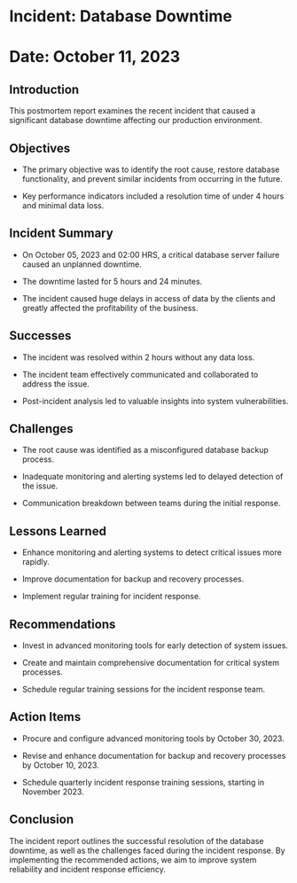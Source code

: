 # Incident: Database Downtime
# Date: October 11, 2023

## Introduction

This postmortem report examines the recent incident that caused a
significant database downtime affecting our production environment.

## Objectives

-   The primary objective was to identify the root cause, restore
    database functionality, and prevent similar incidents from occurring
    in the future.

-   Key performance indicators included a resolution time of under 4
    hours and minimal data loss.

## Incident Summary

-   On October 05, 2023 and 02:00 HRS, a critical database server
    failure caused an unplanned downtime.

-   The downtime lasted for 5 hours and 24 minutes.

-   The incident caused huge delays in access of data by the clients and
    greatly affected the profitability of the business.

## Successes

-   The incident was resolved within 2 hours without any data loss.

-   The incident team effectively communicated and collaborated to
    address the issue.

-   Post-incident analysis led to valuable insights into system
    vulnerabilities.

## Challenges

-   The root cause was identified as a misconfigured database backup
    process.

-   Inadequate monitoring and alerting systems led to delayed detection
    of the issue.

-   Communication breakdown between teams during the initial response.

## Lessons Learned

-   Enhance monitoring and alerting systems to detect critical issues
    more rapidly.

-   Improve documentation for backup and recovery processes.

-   Implement regular training for incident response.

## Recommendations

-   Invest in advanced monitoring tools for early detection of system
    issues.

-   Create and maintain comprehensive documentation for critical system
    processes.

-   Schedule regular training sessions for the incident response team.

## Action Items

-   Procure and configure advanced monitoring tools by October 30, 2023.

-   Revise and enhance documentation for backup and recovery processes
    by October 10, 2023.

-   Schedule quarterly incident response training sessions, starting in
    November 2023.

## Conclusion

The incident report outlines the successful resolution of the database
downtime, as well as the challenges faced during the incident response.
By implementing the recommended actions, we aim to improve system
reliability and incident response efficiency.

